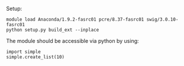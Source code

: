Setup:
```
module load Anaconda/1.9.2-fasrc01 pcre/8.37-fasrc01 swig/3.0.10-fasrc01
python setup.py build_ext --inplace
```

The module should be accessible via python by using:
```
import simple
simple.create_list(10)
```

